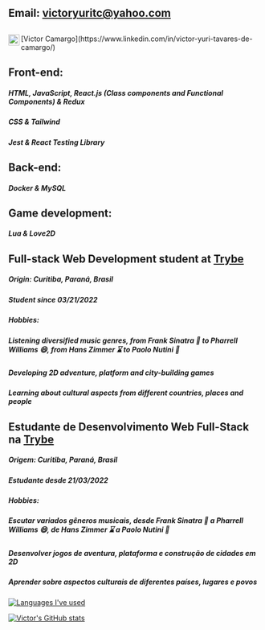 ## Email: victoryuritc@yahoo.com
## <a href="https://www.linkedin.com/in/victor-yuri-tavares-de-camargo/"> 
<img align="left" alt="Victor's LinkedIn" width="22px" src="https://raw.githubusercontent.com/peterthehan/peterthehan/master/assets/linkedin.svg" />
</a>
[Victor Camargo](https://www.linkedin.com/in/victor-yuri-tavares-de-camargo/)

## Front-end:
##### HTML, JavaScript, React.js (Class components and Functional Components) & Redux
##### CSS & Tailwind
##### Jest & React Testing Library

## Back-end:
##### Docker & MySQL

## Game development:
##### Lua & Love2D

## Full-stack Web Development student at [Trybe](https://github.com/tryber)
##### Origin: Curitiba, Paraná, Brasil
##### Student since 03/21/2022
##### Hobbies:
##### Listening diversified music genres, from Frank Sinatra :tophat: to Pharrell Williams :smile:, from Hans Zimmer :hourglass: to Paolo Nutini :scotland:
##### Developing 2D adventure, platform and city-building games
##### Learning about cultural aspects from different countries, places and people

## Estudante de Desenvolvimento Web Full-Stack na [Trybe](https://github.com/tryber)
##### Origem: Curitiba, Paraná, Brasil
##### Estudante desde 21/03/2022
##### Hobbies:
##### Escutar variados gêneros musicais, desde Frank Sinatra :tophat: a Pharrell Williams :smile:, de Hans Zimmer :hourglass: a Paolo Nutini :scotland:
##### Desenvolver jogos de aventura, plataforma e construção de cidades em 2D
##### Aprender sobre aspectos culturais de diferentes países, lugares e povos

[![Languages I've used](https://github-readme-stats.vercel.app/api/top-langs/?username=VictorYuriTC)](https://github.com/anuraghazra/github-readme-stats)

[![Victor's GitHub stats](https://github-readme-stats.vercel.app/api?username=VictorYuriTC)](https://github.com/anuraghazra/github-readme-stats)


<!--
**VictorYuriTC/VictorYuriTC** is a ✨ _special_ ✨ repository because its `README.md` (this file) appears on your GitHub profile.

Here are some ideas to get you started:

- 🔭 I’m currently working on ...
- 🌱 I’m currently learning ...
- 👯 I’m looking to collaborate on ...
- 🤔 I’m looking for help with ...
- 💬 Ask me about ...
- 📫 How to reach me: ...
- 😄 Pronouns: ...
- ⚡ Fun fact: ...
-->
